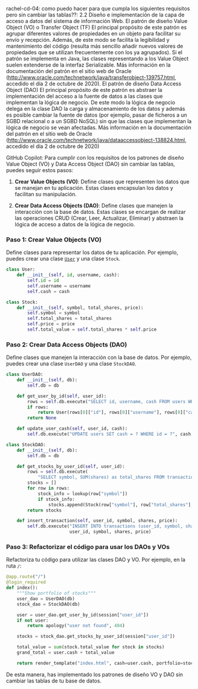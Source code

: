 rachel-cd-04: como puedo hacer para que cumpla los siguientes requisitos pero sin cambiar las tablas??:
2.2 Diseño e implementación de la capa de acceso a datos del
sistema de información Web.
El patrón de diseño Value Object (VO) o Transfer Object (TF)
El principal propósito de este patrón es agrupar diferentes valores de propiedades en
un objeto para facilitar su envío y recepción. Además, de este modo se facilita la
legibilidad y mantenimiento del código (resulta más sencillo añadir nuevos valores de
propiedades que se utilizan frecuentemente con los ya agrupados). Si el patrón se
implementa en Java, las clases representando a los Value Object suelen extenderse de
la interfaz Serializable.
Más información en la documentación del patrón en el sitio web de Oracle
(http://www.oracle.com/technetwork/java/transferobject-139757.html, accedido el día
2 de octubre de 2020).
El patrón de diseño Data Access Object (DAO)
El principal propósito de este patrón es abstraer la implementación del acceso a la
fuente de datos a las clases que implementan la lógica de negocio. De este modo la
lógica de negocio delega en la clase DAO la carga y almacenamiento de los datos y
además es posible cambiar la fuente de datos (por ejemplo, pasar de ficheros a un
SGBD relacional o a un SGBD NoSQL) sin que las clases que implementan la lógica de
negocio se vean afectadas.
Más información en la documentación del patrón en el sitio web de Oracle
(http://www.oracle.com/technetwork/java/dataaccessobject-138824.html, accedido el
día 2 de octubre de 2020)

GitHub Copilot: Para cumplir con los requisitos de los patrones de diseño Value Object (VO) y Data Access Object (DAO) sin cambiar las tablas, puedes seguir estos pasos:

1. **Crear Value Objects (VO)**: Define clases que representen los datos que se manejan en tu aplicación. Estas clases encapsulan los datos y facilitan su manipulación.

2. **Crear Data Access Objects (DAO)**: Define clases que manejen la interacción con la base de datos. Estas clases se encargan de realizar las operaciones CRUD (Crear, Leer, Actualizar, Eliminar) y abstraen la lógica de acceso a datos de la lógica de negocio.

### Paso 1: Crear Value Objects (VO)

Define clases para representar los datos de tu aplicación. Por ejemplo, puedes crear una clase [`User`](command:_github.copilot.openSymbolFromReferences?%5B%22%22%2C%5B%7B%22uri%22%3A%7B%22scheme%22%3A%22file%22%2C%22authority%22%3A%22%22%2C%22path%22%3A%22%2Fc%3A%2FUsers%2Fraque%2FDownloads%2Fapp%20(2).py%22%2C%22query%22%3A%22%22%2C%22fragment%22%3A%22%22%7D%2C%22pos%22%3A%7B%22line%22%3A169%2C%22character%22%3A6%7D%7D%5D%2C%22075ec9ff-9600-44e1-8986-fc16bd610c1f%22%5D "Go to definition") y una clase `Stock`.

```python
class User:
    def __init__(self, id, username, cash):
        self.id = id
        self.username = username
        self.cash = cash

class Stock:
    def __init__(self, symbol, total_shares, price):
        self.symbol = symbol
        self.total_shares = total_shares
        self.price = price
        self.total_value = self.total_shares * self.price
```

### Paso 2: Crear Data Access Objects (DAO)

Define clases que manejen la interacción con la base de datos. Por ejemplo, puedes crear una clase `UserDAO` y una clase `StockDAO`.

```python
class UserDAO:
    def __init__(self, db):
        self.db = db

    def get_user_by_id(self, user_id):
        rows = self.db.execute("SELECT id, username, cash FROM users WHERE id = ?", user_id)
        if rows:
            return User(rows[0]["id"], rows[0]["username"], rows[0]["cash"])
        return None

    def update_user_cash(self, user_id, cash):
        self.db.execute("UPDATE users SET cash = ? WHERE id = ?", cash, user_id)

class StockDAO:
    def __init__(self, db):
        self.db = db

    def get_stocks_by_user_id(self, user_id):
        rows = self.db.execute(
            "SELECT symbol, SUM(shares) as total_shares FROM transactions WHERE user_id = ? GROUP BY symbol HAVING total_shares > 0", user_id)
        stocks = []
        for row in rows:
            stock_info = lookup(row["symbol"])
            if stock_info:
                stocks.append(Stock(row["symbol"], row["total_shares"], stock_info["price"]))
        return stocks

    def insert_transaction(self, user_id, symbol, shares, price):
        self.db.execute("INSERT INTO transactions (user_id, symbol, shares, price) VALUES (?, ?, ?, ?)",
                        user_id, symbol, shares, price)
```

### Paso 3: Refactorizar el código para usar los DAOs y VOs

Refactoriza tu código para utilizar las clases DAO y VO. Por ejemplo, en la ruta `/`:

```python
@app.route("/")
@login_required
def index():
    """Show portfolio of stocks"""
    user_dao = UserDAO(db)
    stock_dao = StockDAO(db)

    user = user_dao.get_user_by_id(session["user_id"])
    if not user:
        return apology("user not found", 404)

    stocks = stock_dao.get_stocks_by_user_id(session["user_id"])

    total_value = sum(stock.total_value for stock in stocks)
    grand_total = user.cash + total_value

    return render_template("index.html", cash=user.cash, portfolio=stocks, grand_total=grand_total)
```

De esta manera, has implementado los patrones de diseño VO y DAO sin cambiar las tablas de tu base de datos.
